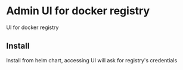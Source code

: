 # Admin UI for docker registry

UI for docker registry

## Install

Install from helm chart, accessing UI will ask for registry's credentials